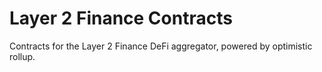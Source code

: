 # Layer 2 Finance Contracts

Contracts for the Layer 2 Finance DeFi aggregator, powered by optimistic rollup.
